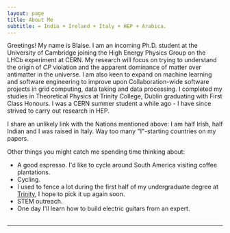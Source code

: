 ```yaml
---
layout: page
title: About Me
subtitle: = India + Ireland + Italy + HEP + Arabica. 
---
```


Greetings! My name is Blaise. I am an incoming Ph.D. student at the University of Cambridge joining the High Energy Physics Group on the LHCb experiment at CERN. My research will focus on trying to understand the origin of *CP* violation and the apparent dominance of matter over antimatter in the universe. I am also keen to expand on machine learning and software engineering to improve upon Collaboration-wide software projects in grid computing, data taking and data processing. I completed my studies in Theoretical Physics at Trinity College, Dublin graduating with First Class Honours. I was a CERN summer student a while ago - I have since strived to carry out research in HEP.

I share an unlikely link with the Nations mentioned above: I am half Irish, half Indian and I was raised in Italy. Way too many "I"-starting countries on my papers. 

Other things you might catch me spending time thinking about:

- A good espresso. I'd like to cycle around South America visiting coffee plantations.
- Cycling. 
- I used to fence a lot during the first half of my undergraduate degree at [Trinity](https://dufencing.wordpress.com), I hope to pick it up again soon.
- STEM outreach.
- One day I'll learn how to build electric guitars from an expert.
<br><br>
<hr>
